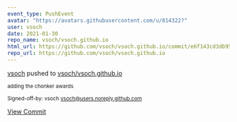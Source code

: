 ```yaml
---
event_type: PushEvent
avatar: "https://avatars.githubusercontent.com/u/814322?"
user: vsoch
date: 2021-01-30
repo_name: vsoch/vsoch.github.io
html_url: https://github.com/vsoch/vsoch.github.io/commit/e6f143cd3db95f1f7d282b787666d3cac1675edb
repo_url: https://github.com/vsoch/vsoch.github.io
---
```


<a href='https://github.com/vsoch' target='_blank'>vsoch</a> pushed to <a href='https://github.com/vsoch/vsoch.github.io' target='_blank'>vsoch/vsoch.github.io</a>

<small>adding the chonker awards

Signed-off-by: vsoch <vsoch@users.noreply.github.com></small>

<a href='https://github.com/vsoch/vsoch.github.io/commit/e6f143cd3db95f1f7d282b787666d3cac1675edb' target='_blank'>View Commit</a>